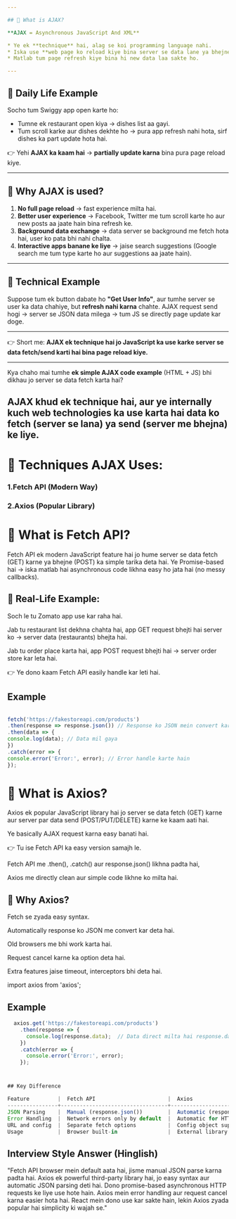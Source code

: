 ```yaml
---

## 🔹 What is AJAX?

**AJAX = Asynchronous JavaScript And XML**

* Ye ek **technique** hai, alag se koi programming language nahi.
* Iska use **web page ko reload kiye bina server se data lane ya bhejne** ke liye hota hai.
* Matlab tum page refresh kiye bina hi new data laa sakte ho.

---
```


## 🔹 Daily Life Example

Socho tum Swiggy app open karte ho:

- Tumne ek restaurant open kiya → dishes list aa gayi.
- Tum scroll karke aur dishes dekhte ho → pura app refresh nahi hota, sirf dishes ka part update hota hai.

👉 Yehi **AJAX ka kaam hai** → **partially update karna** bina pura page reload kiye.

---

## 🔹 Why AJAX is used?

1. **No full page reload** → fast experience milta hai.
2. **Better user experience** → Facebook, Twitter me tum scroll karte ho aur new posts aa jaate hain bina refresh ke.
3. **Background data exchange** → data server se background me fetch hota hai, user ko pata bhi nahi chalta.
4. **Interactive apps banane ke liye** → jaise search suggestions (Google search me tum type karte ho aur suggestions aa jaate hain).

---

## 🔹 Technical Example

Suppose tum ek button dabate ho **"Get User Info"**, aur tumhe server se user ka data chahiye, but **refresh nahi karna** chahte.
AJAX request send hogi → server se JSON data milega → tum JS se directly page update kar doge.

---

👉 Short me:
**AJAX ek technique hai jo JavaScript ka use karke server se data fetch/send karti hai bina page reload kiye.**

---

Kya chaho mai tumhe **ek simple AJAX code example** (HTML + JS) bhi dikhau jo server se data fetch karta hai?

## AJAX khud ek technique hai, aur ye internally kuch web technologies ka use karta hai data ko fetch (server se lana) ya send (server me bhejna) ke liye.

# 🔹 Techniques AJAX Uses:

### 1.Fetch API (Modern Way)

### 2.Axios (Popular Library)

# 🔹 What is Fetch API?

Fetch API ek modern JavaScript feature hai jo hume server se data fetch (GET) karne ya bhejne (POST) ka simple tarika deta hai.
Ye Promise-based hai → iska matlab hai asynchronous code likhna easy ho jata hai (no messy callbacks).

## 🔹 Real-Life Example:

Soch le tu Zomato app use kar raha hai.

Jab tu restaurant list dekhna chahta hai, app GET request bhejti hai server ko → server data (restaurants) bhejta hai.

Jab tu order place karta hai, app POST request bhejti hai → server order store kar leta hai.

👉 Ye dono kaam Fetch API easily handle kar leti hai.

## Example
```javascript

fetch('https://fakestoreapi.com/products')
.then(response => response.json()) // Response ko JSON mein convert karte hain
.then(data => {
console.log(data); // Data mil gaya
})
.catch(error => {
console.error('Error:', error); // Error handle karte hain
});
```

# 

# 🔹 What is Axios?

Axios ek popular JavaScript library hai jo server se data fetch (GET) karne aur server par data send (POST/PUT/DELETE) karne ke kaam aati hai.

Ye basically AJAX request karna easy banati hai.

👉 Tu ise Fetch API ka easy version samajh le.

Fetch API me .then(), .catch() aur response.json() likhna padta hai,

Axios me directly clean aur simple code likhne ko milta hai.

## 🔹 Why Axios?

Fetch se zyada easy syntax.

Automatically response ko JSON me convert kar deta hai.

Old browsers me bhi work karta hai.

Request cancel karne ka option deta hai.

Extra features jaise timeout, interceptors bhi deta hai.


import axios from 'axios';

## Example
```javascript
  axios.get('https://fakestoreapi.com/products')
    .then(response => {
      console.log(response.data);  // Data direct milta hai response.data mein
    })
    .catch(error => {
      console.error('Error:', error);
    });
```
#

```javascript
## Key Difference

Feature         |  Fetch API                       |  Axios                    
----------------+----------------------------------+---------------------------
JSON Parsing    |  Manual (response.json())        |  Automatic (response.data)
Error Handling  |  Network errors only by default  |  Automatic for HTTP errors
URL and config  |  Separate fetch options          |  Config object support    
Usage           |  Browser built-in                |  External library needed  
```

## Interview Style Answer (Hinglish)
"Fetch API browser mein default aata hai, jisme manual JSON parse karna padta hai. Axios ek powerful third-party library hai, jo easy syntax aur automatic JSON parsing deti hai. Dono promise-based asynchronous HTTP requests ke liye use hote hain. Axios mein error handling aur request cancel karna easier hota hai. React mein dono use kar sakte hain, lekin Axios zyada popular hai simplicity ki wajah se."